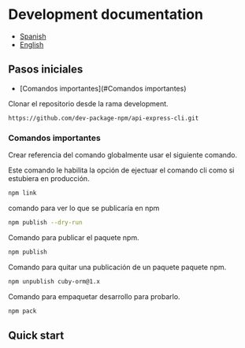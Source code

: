 # Development documentation

* [Spanish](#pasos-iniciales)
* [English](#quick-start)

## Pasos iniciales

* [Comandos importantes](#Comandos importantes)


Clonar el repositorio desde la rama development.

```
https://github.com/dev-package-npm/api-express-cli.git
```

### Comandos importantes

Crear referencia del comando globalmente usar el siguiente comando.

Este comando le habilita la opción de ejectuar el comando cli como si estubiera en producción.

```bash
npm link
```

comando para ver lo que se publicaría en npm

```bash
npm publish --dry-run
```

Comando para publicar el paquete npm.

```bash
npm publish
```

Comando para quitar una publicación de un paquete paquete npm.

```bash
npm unpublish cuby-orm@1.x
```

Comando para empaquetar desarrollo para probarlo.

```bash
npm pack
```

## Quick start
